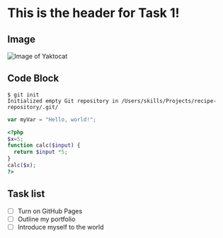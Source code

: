 # This is the header for Task 1!


## Image

![Image of Yaktocat](https://octodex.github.com/images/yaktocat.png)

## Code Block

```
$ git init
Initialized empty Git repository in /Users/skills/Projects/recipe-repository/.git/
```

``` javascript
var myVar = "Hello, world!";
```

```php
<?php
$x=5;
function calc($input) {
  return $input *5;
}
calc($x);
?>
```

## Task list

- [ ] Turn on GitHub Pages
- [ ] Outline my portfolio
- [ ] Introduce myself to the world
